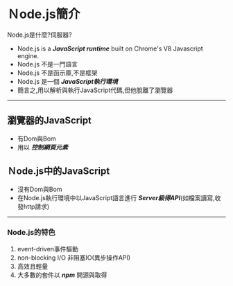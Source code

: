 # Ｎode.js簡介
Node.js是什麼?伺服器?
- Node.js is a ***JavaScript runtime*** built on Chrome's V8 Javascript engine.
- Node.js 不是一門語言
- Node.js 不是函示庫,不是框架
- Node.js 是一個 ***JavaScript執行環境***
- 簡言之,用以解析與執行JavaScript代碼,但他脫離了瀏覽器
***
## 瀏覽器的JavaScript
- 有Dom與Bom
- 用以 ***控制網頁元素***
## Ｎode.js中的JavaScript
- 沒有Dom與Bom
- 在Node.js執行環境中以JavaScript語言進行 ***Server級得API***(如檔案讀寫,收發http請求)
***
### Node.js的特色
1. event-driven事件驅動
2. non-blocking I/O 非阻塞IO(異步操作API)
3. 高效且輕量
4. 大多數的套件以 ***npm*** 開源與取得
